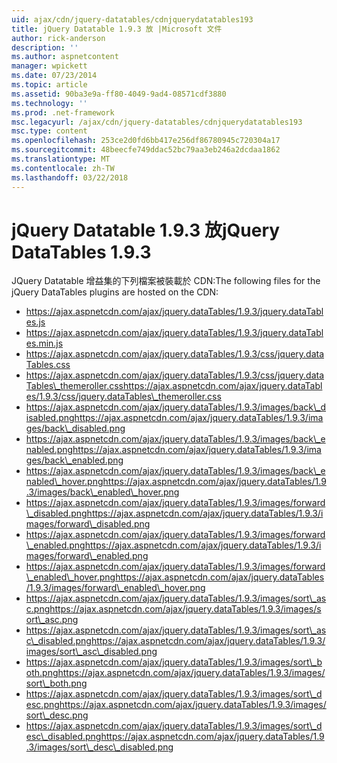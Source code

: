 ```yaml
---
uid: ajax/cdn/jquery-datatables/cdnjquerydatatables193
title: jQuery Datatable 1.9.3 放 |Microsoft 文件
author: rick-anderson
description: ''
ms.author: aspnetcontent
manager: wpickett
ms.date: 07/23/2014
ms.topic: article
ms.assetid: 90ba3e9a-ff80-4049-9ad4-08571cdf3880
ms.technology: ''
ms.prod: .net-framework
msc.legacyurl: /ajax/cdn/jquery-datatables/cdnjquerydatatables193
msc.type: content
ms.openlocfilehash: 253ce2d0fd6bb417e256df86780945c720304a17
ms.sourcegitcommit: 48beecfe749ddac52bc79aa3eb246a2dcdaa1862
ms.translationtype: MT
ms.contentlocale: zh-TW
ms.lasthandoff: 03/22/2018
---
```

<a name="jquery-datatables-193"></a><span data-ttu-id="7e646-102">jQuery Datatable 1.9.3 放</span><span class="sxs-lookup"><span data-stu-id="7e646-102">jQuery DataTables 1.9.3</span></span>
====================
<span data-ttu-id="7e646-103">JQuery Datatable 增益集的下列檔案被裝載於 CDN:</span><span class="sxs-lookup"><span data-stu-id="7e646-103">The following files for the jQuery DataTables plugins are hosted on the CDN:</span></span>

- https://ajax.aspnetcdn.com/ajax/jquery.dataTables/1.9.3/jquery.dataTables.js
- https://ajax.aspnetcdn.com/ajax/jquery.dataTables/1.9.3/jquery.dataTables.min.js
- https://ajax.aspnetcdn.com/ajax/jquery.dataTables/1.9.3/css/jquery.dataTables.css
- <span data-ttu-id="7e646-104">https://ajax.aspnetcdn.com/ajax/jquery.dataTables/1.9.3/css/jquery.dataTables\_themeroller.css</span><span class="sxs-lookup"><span data-stu-id="7e646-104">https://ajax.aspnetcdn.com/ajax/jquery.dataTables/1.9.3/css/jquery.dataTables\_themeroller.css</span></span>
- <span data-ttu-id="7e646-105">https://ajax.aspnetcdn.com/ajax/jquery.dataTables/1.9.3/images/back\_disabled.png</span><span class="sxs-lookup"><span data-stu-id="7e646-105">https://ajax.aspnetcdn.com/ajax/jquery.dataTables/1.9.3/images/back\_disabled.png</span></span>
- <span data-ttu-id="7e646-106">https://ajax.aspnetcdn.com/ajax/jquery.dataTables/1.9.3/images/back\_enabled.png</span><span class="sxs-lookup"><span data-stu-id="7e646-106">https://ajax.aspnetcdn.com/ajax/jquery.dataTables/1.9.3/images/back\_enabled.png</span></span>
- <span data-ttu-id="7e646-107">https://ajax.aspnetcdn.com/ajax/jquery.dataTables/1.9.3/images/back\_enabled\_hover.png</span><span class="sxs-lookup"><span data-stu-id="7e646-107">https://ajax.aspnetcdn.com/ajax/jquery.dataTables/1.9.3/images/back\_enabled\_hover.png</span></span>
- <span data-ttu-id="7e646-108">https://ajax.aspnetcdn.com/ajax/jquery.dataTables/1.9.3/images/forward\_disabled.png</span><span class="sxs-lookup"><span data-stu-id="7e646-108">https://ajax.aspnetcdn.com/ajax/jquery.dataTables/1.9.3/images/forward\_disabled.png</span></span>
- <span data-ttu-id="7e646-109">https://ajax.aspnetcdn.com/ajax/jquery.dataTables/1.9.3/images/forward\_enabled.png</span><span class="sxs-lookup"><span data-stu-id="7e646-109">https://ajax.aspnetcdn.com/ajax/jquery.dataTables/1.9.3/images/forward\_enabled.png</span></span>
- <span data-ttu-id="7e646-110">https://ajax.aspnetcdn.com/ajax/jquery.dataTables/1.9.3/images/forward\_enabled\_hover.png</span><span class="sxs-lookup"><span data-stu-id="7e646-110">https://ajax.aspnetcdn.com/ajax/jquery.dataTables/1.9.3/images/forward\_enabled\_hover.png</span></span>
- <span data-ttu-id="7e646-111">https://ajax.aspnetcdn.com/ajax/jquery.dataTables/1.9.3/images/sort\_asc.png</span><span class="sxs-lookup"><span data-stu-id="7e646-111">https://ajax.aspnetcdn.com/ajax/jquery.dataTables/1.9.3/images/sort\_asc.png</span></span>
- <span data-ttu-id="7e646-112">https://ajax.aspnetcdn.com/ajax/jquery.dataTables/1.9.3/images/sort\_asc\_disabled.png</span><span class="sxs-lookup"><span data-stu-id="7e646-112">https://ajax.aspnetcdn.com/ajax/jquery.dataTables/1.9.3/images/sort\_asc\_disabled.png</span></span>
- <span data-ttu-id="7e646-113">https://ajax.aspnetcdn.com/ajax/jquery.dataTables/1.9.3/images/sort\_both.png</span><span class="sxs-lookup"><span data-stu-id="7e646-113">https://ajax.aspnetcdn.com/ajax/jquery.dataTables/1.9.3/images/sort\_both.png</span></span>
- <span data-ttu-id="7e646-114">https://ajax.aspnetcdn.com/ajax/jquery.dataTables/1.9.3/images/sort\_desc.png</span><span class="sxs-lookup"><span data-stu-id="7e646-114">https://ajax.aspnetcdn.com/ajax/jquery.dataTables/1.9.3/images/sort\_desc.png</span></span>
- <span data-ttu-id="7e646-115">https://ajax.aspnetcdn.com/ajax/jquery.dataTables/1.9.3/images/sort\_desc\_disabled.png</span><span class="sxs-lookup"><span data-stu-id="7e646-115">https://ajax.aspnetcdn.com/ajax/jquery.dataTables/1.9.3/images/sort\_desc\_disabled.png</span></span>
